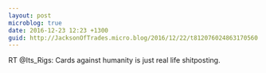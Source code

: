 ```yaml
---
layout: post
microblog: true
date: 2016-12-23 12:23 +1300
guid: http://JacksonOfTrades.micro.blog/2016/12/22/t812076024863170560.html
---
```

RT @Its_Rigs: Cards against humanity is just real life shitposting.
